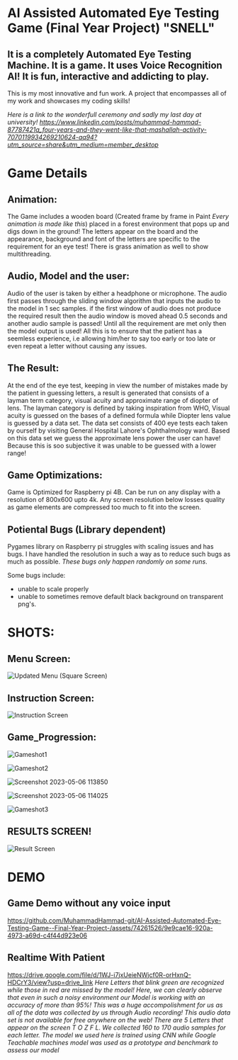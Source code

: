 # AI Assisted Automated Eye Testing Game (Final Year Project) "SNELL"
## It is a completely Automated Eye Testing Machine. It is a game. It uses Voice Recognition AI! It is fun, interactive and addicting to play.
This is my most innovative and fun work. A project that encompasses all of my work and showcases my coding skills!

*Here is a link to the wonderfull ceremony and sadly my last day at university!
https://www.linkedin.com/posts/muhammad-hammad-87787421a_four-years-and-they-went-like-that-mashallah-activity-7070119934269210624-aq94?utm_source=share&utm_medium=member_desktop*

# Game Details
## Animation:
The Game includes a wooden board (Created frame by frame in Paint *Every animation is made like this*) placed in a forest environment that pops up and digs down in the ground! The letters appear on the board and the appearance, background and font of the letters are specific to the requirement for an eye test! 
There is grass animation as well to show multithreading.
## Audio, Model and the user:
Audio of the user is taken by either a headphone or microphone. The audio first passes through the sliding window algorithm that inputs the audio to the model in 1 sec samples. if the first window of audio does not produce the required result then the audio window is moved ahead 0.5 seconds and another audio sample is passed! Until all the requirement are met only then the model output is used! All this is to ensure that the patient has a seemless experience, i.e allowing him/her to say too early or too late or even repeat a letter without causing any issues.
## The Result:
At the end of the eye test, keeping in view the number of mistakes made by the patient in guessing letters, a result is generated that consists of a layman term category, visual acuity and approximate range of diopter of lens. The layman category is defined by taking inspiration from WHO, Visual acuity is guessed on the bases of a defined formula while Diopter lens value is guessed by a data set. The data set consists of 400 eye tests each taken by ourself by visiting General Hospital Lahore's Ophthalmology ward. Based on this data set we guess the approximate lens power the user can have! Because this is soo subjective it was unable to be guessed with a lower range!
## Game Optimizations:
Game is Optimized for Raspberry pi 4B. Can be run on any display with a resolution of 800x600 upto 4k. Any screen resolution below losses quality as game elements are compressed too much to fit into the screen. 
## Potiental Bugs (Library dependent)
Pygames library on Raspberry pi struggles with scaling issues and has bugs. I have handled the resolution in such a way as to reduce such bugs as much as possible. _These bugs only happen randomly on some runs_.

Some bugs include:
- unable to scale properly
- unable to sometimes remove default black background on transparent png's.

# SHOTS:

## Menu Screen:
![Updated Menu (Square Screen)](https://github.com/MuhammadHammad-git/AI-Assisted-Automated-Eye-Testing-Game--Final-Year-Project-/assets/74261526/cf8c9b5e-57ef-44d0-86c4-0b0290cc9ff5)
## Instruction Screen:
![Instruction Screen](https://github.com/MuhammadHammad-git/AI-Assisted-Automated-Eye-Testing-Game--Final-Year-Project-/assets/74261526/2528545c-5295-45e9-80b4-2b4e356642b6)

## Game_Progression:

![Gameshot1](https://github.com/MuhammadHammad-git/AI-Assisted-Automated-Eye-Testing-Game--Final-Year-Project-/assets/74261526/22350745-79e9-4a34-8587-99b22e9b39d1)

![Gameshot2](https://github.com/MuhammadHammad-git/AI-Assisted-Automated-Eye-Testing-Game--Final-Year-Project-/assets/74261526/3a5f3f44-8628-40c1-baee-06f380243c24)

![Screenshot 2023-05-06 113850](https://github.com/MuhammadHammad-git/AI-Assisted-Automated-Eye-Testing-Game--Final-Year-Project-/assets/74261526/8d144d37-1a4f-4e9d-a4aa-4cf887dadcce)

![Screenshot 2023-05-06 114025](https://github.com/MuhammadHammad-git/AI-Assisted-Automated-Eye-Testing-Game--Final-Year-Project-/assets/74261526/72f8cf69-1978-4795-9335-9621a9551929)

![Gameshot3](https://github.com/MuhammadHammad-git/AI-Assisted-Automated-Eye-Testing-Game--Final-Year-Project-/assets/74261526/e133b332-1bb9-4d3f-9b0f-505ecde0d827)

## RESULTS SCREEN!
![Result Screen](https://github.com/MuhammadHammad-git/AI-Assisted-Automated-Eye-Testing-Game--Final-Year-Project-/assets/74261526/7973c7bc-d5e9-4bd4-9594-f496e00fade3)


# DEMO

## Game Demo without any voice input
https://github.com/MuhammadHammad-git/AI-Assisted-Automated-Eye-Testing-Game--Final-Year-Project-/assets/74261526/9e9cae16-920a-4973-a69d-c4f44d923e06

## Realtime With Patient
https://drive.google.com/file/d/1WJ-i7jxUeieNWjcf0R-orHxnQ-HDCrY3/view?usp=drive_link
*Here Letters that blink green are recognized while those in red are missed by the model!
Here, we can clearly observe that even in such a noisy environment our Model is working with an accuracy of more than 95%!
This was a huge accompolishment for us as all of the data was collected by us through Audio recording! This audio data set is not available for free anywhere on the web!
There are 5 Letters that appear on the screen T O Z F L. We collected 160 to 170 audio samples for each letter.
The model we used here is trained using CNN while Google Teachable machines model was used as a prototype and benchmark to assess our model*
